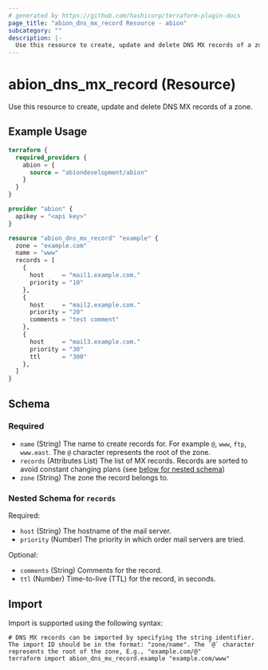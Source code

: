 ```yaml
---
# generated by https://github.com/hashicorp/terraform-plugin-docs
page_title: "abion_dns_mx_record Resource - abion"
subcategory: ""
description: |-
  Use this resource to create, update and delete DNS MX records of a zone.
---
```


# abion_dns_mx_record (Resource)

Use this resource to create, update and delete DNS MX records of a zone.

## Example Usage

```terraform
terraform {
  required_providers {
    abion = {
      source = "abiondevelopment/abion"
    }
  }
}

provider "abion" {
  apikey = "<api key>"
}

resource "abion_dns_mx_record" "example" {
  zone = "example.com"
  name = "www"
  records = [
    {
      host     = "mail1.example.com."
      priority = "10"
    },
    {
      host     = "mail2.example.com."
      priority = "20"
      comments = "test comment"
    },
    {
      host     = "mail3.example.com."
      priority = "30"
      ttl      = "300"
    },
  ]
}
```

<!-- schema generated by tfplugindocs -->
## Schema

### Required

- `name` (String) The name to create records for. For example `@`, `www`, `ftp`, `www.east`. The `@` character represents the root of the zone.
- `records` (Attributes List) The list of MX records. Records are sorted to avoid constant changing plans (see [below for nested schema](#nestedatt--records))
- `zone` (String) The zone the record belongs to.

<a id="nestedatt--records"></a>
### Nested Schema for `records`

Required:

- `host` (String) The hostname of the mail server.
- `priority` (Number) The priority in which order mail servers are tried.

Optional:

- `comments` (String) Comments for the record.
- `ttl` (Number) Time-to-live (TTL) for the record, in seconds.

## Import

Import is supported using the following syntax:

```shell
# DNS MX records can be imported by specifying the string identifier. The import ID should be in the format: "zone/name". The `@` character represents the root of the zone, E.g., "example.com/@"
terraform import abion_dns_mx_record.example "example.com/www"
```

